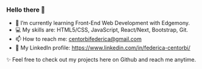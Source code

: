### Hello there 👋

- 🌱 I’m currently learning Front-End Web Development with Edgemony.
- 💻 My skills are: HTML5/CSS, JavaScript, React/Next, Bootstrap, Git.
- 📫 How to reach me: centorbifederica@gmail.com
- 🔗 My LinkedIn profile: https://www.linkedin.com/in/federica-centorbi/

✨ Feel free to check out my projects here on Github and reach me anytime.


